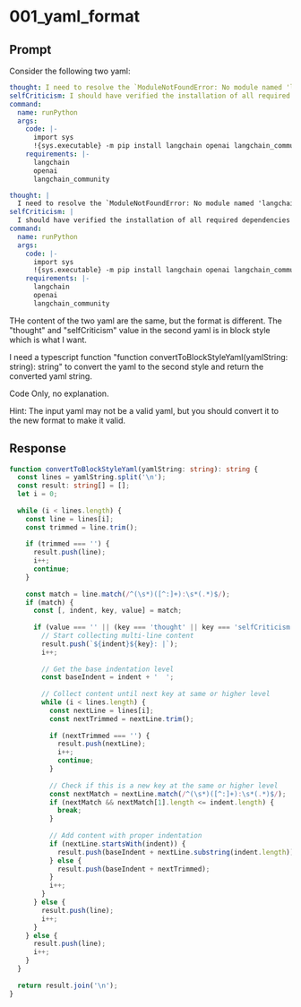 # 001_yaml_format

## Prompt

Consider the following two yaml:

```yaml
thought: I need to resolve the `ModuleNotFoundError: No module named 'langchain_community'` error by ensuring that all necessary dependencies are correctly installed.
selfCriticism: I should have verified the installation of all required dependencies before running the code.
command:
  name: runPython
  args:
    code: |-
      import sys
      !{sys.executable} -m pip install langchain openai langchain_community
    requirements: |-
      langchain
      openai
      langchain_community
```

```yaml
thought: |
  I need to resolve the `ModuleNotFoundError: No module named 'langchain_community'` error by ensuring that all necessary dependencies are correctly installed.
selfCriticism: |
  I should have verified the installation of all required dependencies before running the code.
command:
  name: runPython
  args:
    code: |-
      import sys
      !{sys.executable} -m pip install langchain openai langchain_community
    requirements: |-
      langchain
      openai
      langchain_community
```

THe content of the two yaml are the same, but the format is different. The "thought" and "selfCriticism" value in the second yaml is in block style which is what I want. 

I need a typescript function "function convertToBlockStyleYaml(yamlString: string): string" to convert the yaml to the second style and return the converted yaml string.

Code Only, no explanation.

Hint: The input yaml may not be a valid yaml, but you should convert it to the new format to make it valid.

## Response

```typescript
function convertToBlockStyleYaml(yamlString: string): string {
  const lines = yamlString.split('\n');
  const result: string[] = [];
  let i = 0;
  
  while (i < lines.length) {
    const line = lines[i];
    const trimmed = line.trim();
    
    if (trimmed === '') {
      result.push(line);
      i++;
      continue;
    }
    
    const match = line.match(/^(\s*)([^:]+):\s*(.*)$/);
    if (match) {
      const [, indent, key, value] = match;
      
      if (value === '' || (key === 'thought' || key === 'selfCriticism')) {
        // Start collecting multi-line content
        result.push(`${indent}${key}: |`);
        i++;
        
        // Get the base indentation level
        const baseIndent = indent + '  ';
        
        // Collect content until next key at same or higher level
        while (i < lines.length) {
          const nextLine = lines[i];
          const nextTrimmed = nextLine.trim();
          
          if (nextTrimmed === '') {
            result.push(nextLine);
            i++;
            continue;
          }
          
          // Check if this is a new key at the same or higher level
          const nextMatch = nextLine.match(/^(\s*)([^:]+):\s*(.*)$/);
          if (nextMatch && nextMatch[1].length <= indent.length) {
            break;
          }
          
          // Add content with proper indentation
          if (nextLine.startsWith(indent)) {
            result.push(baseIndent + nextLine.substring(indent.length));
          } else {
            result.push(baseIndent + nextTrimmed);
          }
          i++;
        }
      } else {
        result.push(line);
        i++;
      }
    } else {
      result.push(line);
      i++;
    }
  }
  
  return result.join('\n');
}
```

